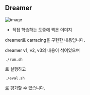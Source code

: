 ## Dreamer
![image](./img/rl-video-episode-0.gif)
- 직접 학습하는 도중에 찍은 이미지

dreamer로 carracing을 구현한 내용입니다.

dreamer v1, v2, v3의 내용이 섞여있으며
```
./run.sh
```
로 실행하고
```
./eval.sh
```
로 평가할 수 있습니다.
